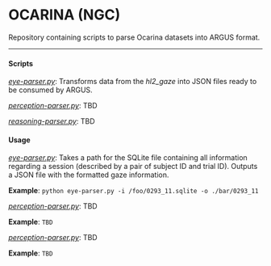 # OCARINA (NGC)

Repository containing scripts to parse Ocarina datasets into ARGUS format. 

---

#### Scripts

[*eye-parser.py*](https://github.com/VIDA-NYU/PTG-TA2-Parsers/blob/main/ngc-ocarina/eye-parser.py): Transforms data from the *hl2_gaze* into JSON files ready to be consumed by ARGUS.

[*perception-parser.py*](): TBD

[*reasoning-parser.py*](): TBD

#### Usage

[*eye-parser.py*](https://github.com/VIDA-NYU/PTG-TA2-Parsers/blob/main/ngc-ocarina/eye-parser.py): Takes a path for the SQLite file containing all information regarding a session (described by a pair of subject ID and trial ID). Outputs a JSON file with the formatted gaze information. 

**Example**: `python eye-parser.py -i /foo/0293_11.sqlite -o ./bar/0293_11`

[*perception-parser.py*](https://github.com/VIDA-NYU/PTG-TA2-Parsers/blob/main/ngc-ocarina/eye-parser.py): TBD

**Example**: `TBD`


[*perception-parser.py*](https://github.com/VIDA-NYU/PTG-TA2-Parsers/blob/main/ngc-ocarina/eye-parser.py): TBD

**Example**: `TBD`
